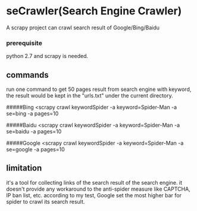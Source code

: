 # seCrawler(Search Engine Crawler)
A scrapy project can crawl search result of Google/Bing/Baidu

### prerequisite
python 2.7 and scrapy is needed.


## commands

run one command to get 50 pages result from search engine with keyword, the result would be kept in the "urls.txt" under the current directory.


#####Bing
<scrapy crawl keywordSpider -a keyword=Spider-Man -a se=bing -a pages=10

#####Baidu
<scrapy crawl keywordSpider -a keyword=Spider-Man -a se=baidu -a pages=10

#####Google
<scrapy crawl keywordSpider -a keyword=Spider-Man -a se=google -a pages=10



## limitation
it's a tool for collecting links of the search result of the search engine.
it doesn't provide any workaround to the anti-spider measure like CAPTCHA, IP ban list, etc. 
according to my test, Google set the most higher bar for spider to crawl its search result.

